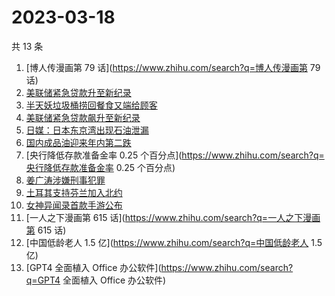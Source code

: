 # 2023-03-18

共 13 条

<!-- BEGIN -->
<!-- 最后更新时间 Sat Mar 18 2023 13:11:35 GMT+0800 (China Standard Time) -->

1. [博人传漫画第 79 话](https://www.zhihu.com/search?q=博人传漫画第 79 话)
1. [美联储紧急贷款升至新纪录](https://www.zhihu.com/search?q=美联储紧急贷款升至新纪录)
1. [半天妖垃圾桶捞回餐食又端给顾客](https://www.zhihu.com/search?q=半天妖垃圾桶捞回餐食又端给顾客)
1. [美联储紧急贷款飙升至新纪录](https://www.zhihu.com/search?q=美联储紧急贷款飙升至新纪录)
1. [日媒：日本东京湾出现石油泄漏](https://www.zhihu.com/search?q=日媒：日本东京湾出现石油泄漏)
1. [国内成品油迎来年内第二跌](https://www.zhihu.com/search?q=国内成品油迎来年内第二跌)
1. [央行降低存款准备金率 0.25
   个百分点](https://www.zhihu.com/search?q=央行降低存款准备金率 0.25 个百分点)
1. [姜广涛涉嫌刑事犯罪](https://www.zhihu.com/search?q=姜广涛涉嫌刑事犯罪)
1. [土耳其支持芬兰加入北约](https://www.zhihu.com/search?q=土耳其支持芬兰加入北约)
1. [女神异闻录首款手游公布](https://www.zhihu.com/search?q=女神异闻录首款手游公布)
1. [一人之下漫画第 615 话](https://www.zhihu.com/search?q=一人之下漫画第 615 话)
1. [中国低龄老人 1.5 亿](https://www.zhihu.com/search?q=中国低龄老人 1.5 亿)
1. [GPT4 全面植入 Office 办公软件](https://www.zhihu.com/search?q=GPT4 全面植入
   Office 办公软件)

<!-- END -->
